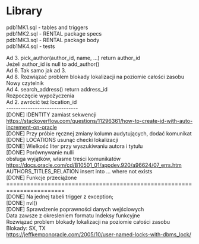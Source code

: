 # Library
pdb1MK1.sql - tables and triggers<br>
pdb1MK2.sql - RENTAL package specs<br>
pdb1MK3.sql - RENTAL package body<br>
pdb1MK4.sql - tests<br>

Ad 3. pick_author(author_id, name, ...) return author_id<br>
Jeżeli author_id is null to add_author()<br>
Ad 6. Tak samo jak ad 3.<br>
Ad 8. Rozwiązać problem blokady lokalizacji na poziomie całości zasobu<br>
Nowy czytelnik<br>
Ad 4. search_address() return address_id<br>
Rozpoczęcie wypożyczenia<br>
Ad 2. zwrócić też location_id<br>
------------------------------<br>
[DONE] IDENTITY zamiast sekwencji https://stackoverflow.com/questions/11296361/how-to-create-id-with-auto-increment-on-oracle<br>
[DONE] Przy próbie ręcznej zmiany kolumn audytujących, dodać komunikat<br>
[DONE] LOCATIONS usunąć checki lokalizacji<br>
[DONE] Wielkość liter przy wyszukiwaniu autora i tytułu<br>
[DONE] Porównywanie nulli<br>
obsługa wyjątków, własme treści komunikatów https://docs.oracle.com/cd/B10501_01/appdev.920/a96624/07_errs.htm<br>
AUTHORS_TITLES_RELATION insert into ... where not exists<br>
[DONE] Funkcje przeciążone<br>
=======================================================================<br>
[DONE] Na jednej tabeli trigger z exception;<br>
[DONE] nvl()<br>
[DONE] Sprawdzenie poprawności danych wejściowych<br>
Data zawsze z okresleniem formatu
Indeksy funkcyjne<br>
Rozwiązać problem blokady lokalizacji na poziomie całości zasobu<br>
Blokady: SX, TX<br>
https://jeffkemponoracle.com/2005/10/user-named-locks-with-dbms_lock/<br>